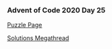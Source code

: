 ### Advent of Code 2020 Day 25

[Puzzle Page](https://adventofcode.com/2020/day/25)

[Solutions Megathread](https://www.reddit.com/r/adventofcode/comments/kjtg7y/2020_day_25_solutions/)
